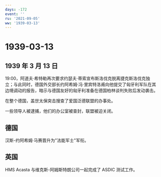 ```yaml
---
days: -172
event: ''
ru: '2021-09-05'
ww: '1939-03-13'
---
```


# 1939-03-13

## 1939 年 3 月 13 日

19:00，阿道夫·希特勒再次要求约瑟夫·蒂索宣布斯洛伐克脱离捷克斯洛伐克独立；与此同时，德国外交部长约阿希姆·冯·里宾特洛甫向他提交了匈牙利军队在其边境调动的报告，暗示与德国友好的匈牙利准备在德国柏林谈判失败后发动袭击。

在整个德国，盖世太保突击搜查了爱国泛德联盟的办事处。

一些领导人被逮捕，他们的办公室被查封，联盟被迫关闭。

## 德国

汉斯-约阿希姆·马赛晋升为"法能军士"军衔。

## 英国

HMS Acasta 与维克斯-阿姆斯特朗公司一起完成了 ASDIC 测试工作。